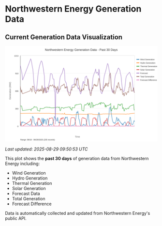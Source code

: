 # Northwestern Energy Generation Data

## Current Generation Data Visualization

![Northwestern Energy Generation Data](images/nwe_generation_plot.svg)

*Last updated: 2025-08-29 09:50:53 UTC*

This plot shows the **past 30 days** of generation data from Northwestern Energy including:
- Wind Generation
- Hydro Generation  
- Thermal Generation
- Solar Generation
- Forecast Data
- Total Generation
- Forecast Difference

Data is automatically collected and updated from Northwestern Energy's public API.

